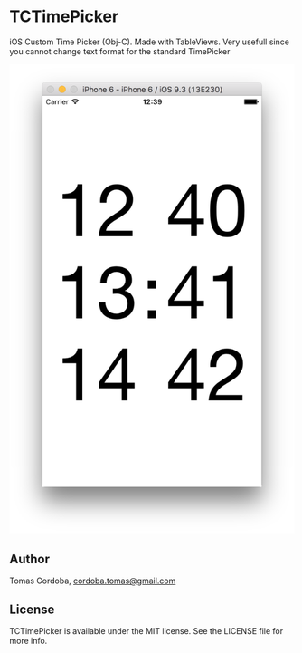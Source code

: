 # TCTimePicker
iOS Custom Time Picker (Obj-C). Made with TableViews. Very usefull since you cannot change text format for the standard TimePicker

![alt tag](https://raw.githubusercontent.com/tcordoba/TCTimePicker/master/screenshot.png)


## Author
Tomas Cordoba, cordoba.tomas@gmail.com

## License
TCTimePicker is available under the MIT license. See the LICENSE file for more info.
